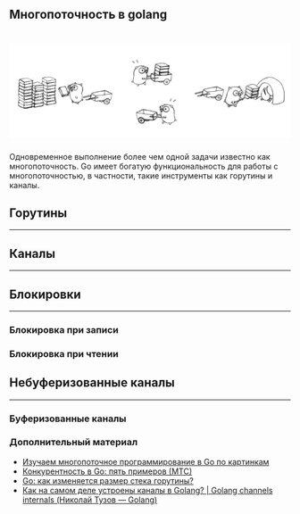 ## Многопоточность в golang

<h1 align="center"><img class="goldT" src="../img/concurrencyGo.jpeg" ></h1>

Одновременное выполнение более чем одной задачи известно как многопоточность. Go имеет богатую функциональность
для работы с многопоточностью, в частности, такие инструменты как горутины и каналы.

## Горутины
***

## Каналы
***

## Блокировки
***

### Блокировка при записи
### Блокировка при чтении

## Небуферизованные каналы
***
### Буферизованные каналы
### Дополнительный материал
- [Изучаем многопоточное программирование в Go по картинкам](https://habr.com/ru/articles/412715/)
- [Конкурентность в Go: пять примеров (МТС)](https://habr.com/ru/companies/ru_mts/articles/680324/)
- [Go: как изменяется размер стека горутины?](https://habr.com/ru/companies/otus/articles/586108/)
- [Как на самом деле устроены каналы в Golang? | Golang channels internals (Николай Тузов — Golang)](https://www.youtube.com/watch?v=ZTJcaP4G4JM&ab_channel=%D0%9D%D0%B8%D0%BA%D0%BE%D0%BB%D0%B0%D0%B9%D0%A2%D1%83%D0%B7%D0%BE%D0%B2%E2%80%94Golang)